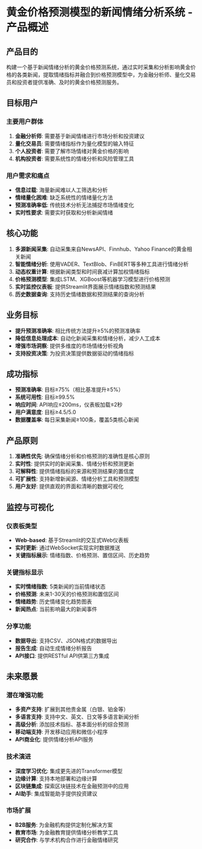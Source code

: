 # 黄金价格预测模型的新闻情绪分析系统 - 产品概述

## 产品目的
构建一个基于新闻情绪分析的黄金价格预测系统，通过实时采集和分析影响黄金价格的各类新闻，提取情绪指标并融合到价格预测模型中，为金融分析师、量化交易员和投资者提供准确、及时的黄金价格预测服务。

## 目标用户

### 主要用户群体
1. **金融分析师**: 需要基于新闻情绪进行市场分析和投资建议
2. **量化交易员**: 需要情绪指标作为量化模型的输入特征
3. **个人投资者**: 需要了解市场情绪对黄金价格的影响
4. **机构投资者**: 需要系统性的情绪分析和风险管理工具

### 用户需求和痛点
- **信息过载**: 海量新闻难以人工筛选和分析
- **情绪量化困难**: 缺乏系统性的情绪量化方法
- **预测准确率低**: 传统技术分析无法捕捉市场情绪变化
- **实时性要求**: 需要实时获取和分析新闻情绪

## 核心功能

1. **多源新闻采集**: 自动采集来自NewsAPI、Finnhub、Yahoo Finance的黄金相关新闻
2. **智能情绪分析**: 使用VADER、TextBlob、FinBERT等多种工具进行情绪分析
3. **动态权重计算**: 根据新闻类型和时间衰减计算加权情绪指标
4. **价格预测模型**: 集成LSTM、XGBoost等机器学习模型进行价格预测
5. **实时监控仪表板**: 提供Streamlit界面展示情绪指数和预测结果
6. **历史数据查询**: 支持历史情绪数据和预测结果的查询分析

## 业务目标

- **提升预测准确率**: 相比传统方法提升≥5%的预测准确率
- **降低信息处理成本**: 自动化新闻采集和情绪分析，减少人工成本
- **增强市场洞察**: 提供多维度的市场情绪分析视角
- **支持投资决策**: 为投资决策提供数据驱动的情绪指标

## 成功指标

- **预测准确率**: 目标≥75%（相比基准提升≥5%）
- **系统可用性**: 目标≥99.5%
- **响应时间**: API响应≤200ms，仪表板加载≤2秒
- **用户满意度**: 目标≥4.5/5.0
- **数据覆盖率**: 每日采集新闻≥100条，覆盖5类核心新闻

## 产品原则

1. **准确性优先**: 确保情绪分析和价格预测的准确性是核心原则
2. **实时性**: 提供实时的新闻采集、情绪分析和预测更新
3. **可解释性**: 提供情绪指标的来源和预测结果的置信度
4. **可扩展性**: 支持新增新闻源、情绪分析工具和预测模型
5. **用户友好**: 提供直观的界面和清晰的数据可视化

## 监控与可视化

### 仪表板类型
- **Web-based**: 基于Streamlit的交互式Web仪表板
- **实时更新**: 通过WebSocket实现实时数据推送
- **关键指标展示**: 情绪指数、价格预测、置信区间、历史趋势

### 关键指标显示
- **实时情绪指数**: 5类新闻的当前情绪状态
- **价格预测**: 未来1-30天的价格预测和置信区间
- **情绪趋势**: 历史情绪变化趋势图表
- **新闻热点**: 当前影响最大的新闻事件

### 分享功能
- **数据导出**: 支持CSV、JSON格式的数据导出
- **报告生成**: 自动生成情绪分析报告
- **API接口**: 提供RESTful API供第三方集成

## 未来愿景

### 潜在增强功能
- **多资产支持**: 扩展到其他贵金属（白银、铂金等）
- **多语言支持**: 支持中文、英文、日文等多语言新闻分析
- **高级分析**: 添加技术指标、基本面分析的综合预测
- **移动端支持**: 开发移动应用和微信小程序
- **API商业化**: 提供情绪分析API服务

### 技术演进
- **深度学习优化**: 集成更先进的Transformer模型
- **边缘计算**: 支持本地部署和边缘计算
- **区块链集成**: 探索区块链技术在金融预测中的应用
- **AI助手**: 集成智能助手提供投资建议

### 市场扩展
- **B2B服务**: 为金融机构提供定制化解决方案
- **教育市场**: 为金融教育提供情绪分析教学工具
- **研究合作**: 与学术机构合作进行金融情绪研究
